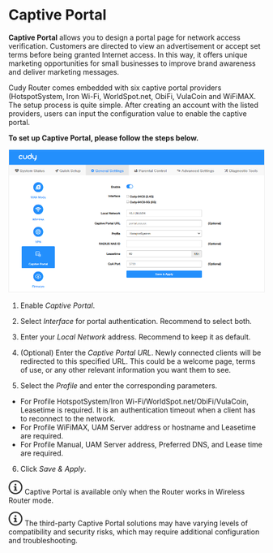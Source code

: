 # Captive Portal

**Captive Portal** allows you to design a portal page for network access verification. Customers are directed to view an advertisement or accept set terms before being granted Internet access. In this way, it offers unique marketing opportunities for small businesses to improve brand awareness and deliver marketing messages. 

Cudy Router comes embedded with six captive portal providers (HotspotSystem, Iron Wi-Fi, WorldSpot.net, ObiFi, VulaCoin and WiFiMAX. The setup process is quite simple. After creating an account with the listed providers, users can input the configuration value to enable the captive portal.

**To set up Captive Portal, please follow the steps below.**

<img src="/docs/image/wr3600/wr3600 (121).png" alt="替代文本" width="1000px" style="border: 1px solid #eee;" />

1) Enable *Captive Portal*. 

2) Select *Interface* for portal authentication. Recommend to select both.

3) Enter your *Local Network* address. Recommend to keep it as default.

4) (Optional) Enter the *Captive Portal URL*. Newly connected clients will be redirected to this specified URL. This could be a welcome page, terms of use, or any other relevant information you want them to see.

5) Select the *Profile* and enter the corresponding parameters. 

- For Profile HotspotSystem/Iron Wi-Fi/WorldSpot.net/ObiFi/VulaCoin, Leasetime is required. It is an authentication timeout when a client has to reconnect to the network.
- For Profile WiFiMAX, UAM Server address or hostname and Leasetime are required.
- For Profile Manual, UAM Server address, Preferred DNS, and Lease time are required.

6) Click *Save & Apply*.

<img src="/docs/image/noteicon.png"> Captive Portal is available only when the Router works in Wireless Router mode. 

<img src="/docs/image/noteicon.png"> The third-party Captive Portal solutions may have varying levels of compatibility and security risks, which may require additional configuration and troubleshooting.